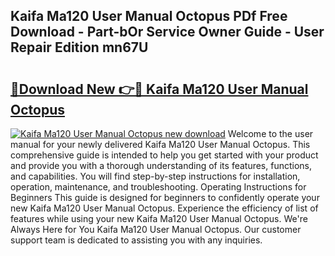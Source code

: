 ## Kaifa Ma120 User Manual Octopus PDf Free Download - Part-bOr Service Owner Guide - User Repair Edition mn67U

# <h2><a href="http://cf29081.oget.top/?id=Kaifa+Ma120+User+Manual+Octopus">🔗Download New 👉🔴 Kaifa Ma120 User Manual Octopus</a></h2>

[![Kaifa Ma120 User Manual Octopus new download](https://i.imgur.com/5g1atiW.png)](http://cf29081.oget.top/?id=Kaifa+Ma120+User+Manual+Octopus)
Welcome to the user manual for your newly delivered Kaifa Ma120 User Manual Octopus. This comprehensive guide is intended to help you get started with your product and provide you with a thorough understanding of its features, functions, and capabilities. You will find step-by-step instructions for installation, operation, maintenance, and troubleshooting. Operating Instructions for Beginners This guide is designed for beginners to confidently operate your new Kaifa Ma120 User Manual Octopus. Experience the efficiency of list of features while using your new Kaifa Ma120 User Manual Octopus. We're Always Here for You Kaifa Ma120 User Manual Octopus. Our customer support team is dedicated to assisting you with any inquiries.
